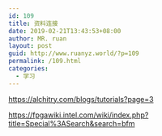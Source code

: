 ```yaml
---
id: 109
title: 资料连接
date: 2019-02-21T13:43:53+08:00
author: MR. ruan
layout: post
guid: http://www.ruanyz.world/?p=109
permalink: /109.html
categories:
  - 学习
---
```

<https://alchitry.com/blogs/tutorials?page=3>

<https://fpgawiki.intel.com/wiki/index.php?title=Special%3ASearch&search=bfm>